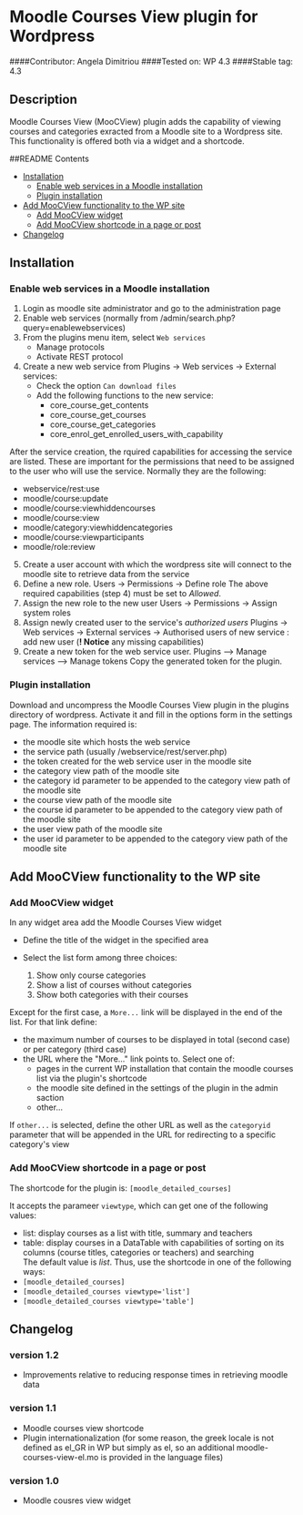 # Moodle Courses View plugin for Wordpress
####Contributor: Angela Dimitriou
####Tested on: WP 4.3
####Stable tag: 4.3

## Description 

Moodle Courses View (MooCView) plugin adds the capability of viewing courses and categories exracted from a Moodle site to a Wordpress site. This functionality is offered both via a widget and a shortcode.

##README Contents
* [Installation](#installation)
	* [Enable web services in a Moodle installation](#moodle-services)
	* [Plugin installation](#moocview-installation)
* [Add MooCView functionality to the WP site](#add-moocview)
	* [Add MooCView widget](#add-widget)
	* [Add MooCView shortcode in a page or post](#add-shortcode)
* [Changelog](#changelog)

<a name="installation"></a>
## Installation

<a name="moodle-services"></a>
### Enable web services in a Moodle installation

1. Login as moodle site administrator and go to the administration page
2. Enable web services (normally from /admin/search.php?query=enablewebservices)
3. From the plugins menu item, select `Web services`
	* Manage protocols
	* Activate REST protocol
4. Create a new web service from Plugins -> Web services -> External services:
	* Check the option `Can download files`
	* Add the following functions to the new service:
		* core_course_get_contents 
		* core_course_get_courses 
		* core_course_get_categories 
		* core_enrol_get_enrolled_users_with_capability

 After the service creation, the rquired capabilities for accessing the service are listed. These are important for the permissions that need to be assigned to the user who will use the service. Normally they are the following:
  * webservice/rest:use 
  * moodle/course:update
  * moodle/course:viewhiddencourses
  * moodle/course:view
  * moodle/category:viewhiddencategories
  * moodle/course:viewparticipants
  * moodle/role:review 
  
5. Create a user account with which the wordpress site will connect to the moodle site to retrieve data from the service
6. Define a new role. 
		Users -> Permissions -> Define role
	The above required capabilities (step 4) must be set to *Allowed*.
7. Assign the new role to the new user
		Users -> Permissions -> Assign system roles
8. Assign newly created user to the service's *authorized users*
		Plugins -> Web services -> External services -> Authorised users of new service : add new user
	(**! Notice** any missing capabilities)
9. Create a new token for the web service user. 
		Plugins --> Manage services --> Manage tokens
	Copy the generated token for the plugin.

<a name="moocview-installation"></a>
### Plugin installation 

Download and uncompress the Moodle Courses View plugin in the plugins directory of wordpress. Activate it and fill in the options form in the settings page. The information required is:

 * the moodle site which hosts the web service
 * the service path (usually /webservice/rest/server.php) 
 * the token created for the web service user in the moodle site
 * the category view path of the moodle site
 * the category id parameter to be appended to the category view path of the moodle site
 * the course view path of the moodle site
 * the course id parameter to be appended to the category view path of the moodle site
 * the user view path of the moodle site
 * the user id parameter to be appended to the category view path of the moodle site

<a name="add-moocview"></a>
## Add MooCView functionality to the WP site

<a name="add-widget"></a>
### Add MooCView widget  

In any widget area add the Moodle Courses View widget
   
 * Define the title of the widget in the specified area   
 * Select the list form among three choices:
 
   1. Show only course categories  
   2. Show a list of courses without categories  
   3. Show both categories with their courses 
   
Except for the first case, a `More...` link will be displayed in the end of the list. For that link define:       

  * the maximum number of courses to be displayed in total (second case) or per category (third case)
  * the URL where the "More..." link points to. Select one of:
    * pages in the current WP installation that contain the moodle courses list via the plugin's shortcode
    * the moodle site defined in the settings of the plugin in the admin saction
    * other...

If `other...` is selected, define the other URL as well as the `categoryid` parameter that will be appended in the URL for redirecting to a specific category's view
	
<a name="add-shortcode"></a>
### Add MooCView shortcode in a page or post

The shortcode for the plugin is:
`[moodle_detailed_courses]` 

It accepts the parameer `viewtype`, which can get one of the following values:  
            
 * list: display courses as a list with title, summary and teachers 
 * table: display courses in a DataTable with capabilities of sorting on its columns (course titles, categories or teachers) and searching     
The default value is *list*. Thus, use the shortcode in one of the following ways:       
  * `[moodle_detailed_courses]`
  * `[moodle_detailed_courses viewtype='list']` 
  * `[moodle_detailed_courses viewtype='table'] `

## Changelog

### version 1.2 
 * Improvements relative to reducing response times in retrieving moodle data

### version 1.1 
 * Moodle courses view shortcode
 * Plugin internationalization (for some reason, the greek locale is not defined as el_GR in WP but simply as el, so an additional moodle-courses-view-el.mo is provided in the language files)
 
### version 1.0 
 * Moodle cousres view widget